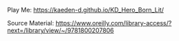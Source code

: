 Play Me: https://kaeden-d.github.io/KD_Hero_Born_Lit/

Source Material: https://www.oreilly.com/library-access/?next=/library/view/~/9781800207806
